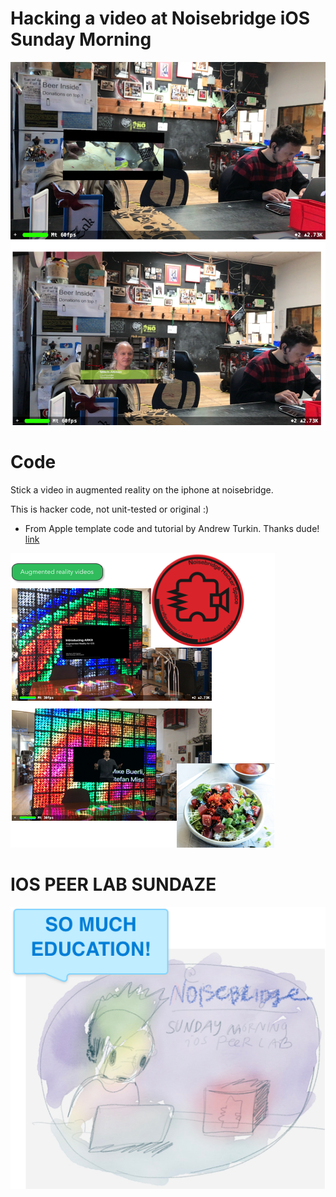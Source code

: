 #  Hacking a video at Noisebridge iOS Sunday Morning

![image](images/noisebridge.png)


# Code

Stick a video in augmented reality on the iphone at noisebridge.

This is hacker code, not unit-tested or original :)

* From Apple template code and tutorial by Andrew Turkin. Thanks dude! [link](https://github.com/AndrewTurkin/ARKitVideo.git)

![image](images/hack.png)

# IOS PEER LAB SUNDAZE

![education](images/EDUCATION.png)

